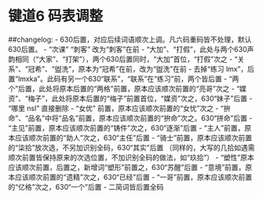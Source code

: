 # 键道6 码表调整
##changelog:
	- 630后置，对应后续词语顺次上调。凡六码重码皆不处理，默认630后置。
	- “次课” “刺客” 改为“刺客”在前
	- “大加”、“打假”，此处与两个630声韵相同（“大家”、“打架”），两个630后置同时，“大加”首位，“打假”次之
	- “关系”、“冠希”、“盥洗”，原本为“冠希”在前，改为“盥洗”在前
	- 去掉“练习 lmx”，后置“lmxka”。此码有另一个630“联系”，“联系”在“练习”前，两个皆后置
	- “两个”后置，此处将原本后置的“两格”前置，原本应该顺次前置的“亮哥”次之
	- “媒资”、“梅子”，此处将原本后置的“梅子”前置首位，“媒资”次之，630“妹子”后置
	- “哪里 nsl” 直接删除
	- “女优” 前置，原本应该顺次前置的“女忧”次之
	- “拚命”、“品名”中将“品名”前置，原本应该顺次前置的“拚命”次之。630“拼命”后置
	- “主见”前置，原本应该顺次前置的“铸件”次之，630“逐渐”后置
	- “主人”前置，原本应该顺次前置的“助人”次之，630“主任”后置
	- “骑士”前置，原本应该顺次前置的“柒拾”放次选，不另加识别全码，630“其实”后置
	 （同样的，大写的几拾如遇需顺次前置皆保持原来的次选位置，不加识别全码的做法，如“玖拾”）
	- “塑性”原本应该顺次前置，后置之，新增词“塑形”前置之，630“苏醒”后置
	- “意境”前置，原本应该顺次前置的“遗精”次之，630“已经”后置
	- “一哥”前置，原本应该顺次前置的“亿格”次之，630“一个”后置
	- 二简词皆后置全码
